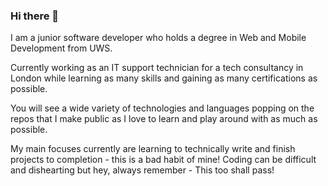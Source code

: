 ### Hi there 👋

I am a junior software developer who holds a degree in Web and Mobile Development from UWS. 

Currently working as an IT support technician for a tech consultancy in London while learning as many skills and gaining as many certifications as possible. 

You will see a wide variety of technologies and languages popping on the repos that I make public as I love to learn and play around with as much as possible.

My main focuses currently are learning to technically write and finish projects to completion - this is a bad habit of mine! Coding can be difficult and dishearting but hey, always remember - This too shall pass!

